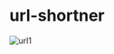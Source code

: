 # url-shortner

![url1](https://user-images.githubusercontent.com/64531116/139327641-a207a1a0-54c5-4c6e-8fa9-361448046165.jpg)
